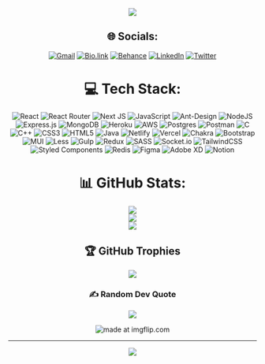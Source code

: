 <div align="center">
  <img src="https://res.cloudinary.com/dcdu4chvv/image/upload/v1688577057/portfolio/Group_4_mbb8qn.png"></img>

## 🌐 Socials:
[![Gmail](https://img.shields.io/badge/Gmail-D14836?logo=gmail&logoColor=white)](mailto:shantanuvispute02@gmail.com)
[![Bio.link](https://img.shields.io/badge/bio.link-000000%7D?logo=biolink&logoColor=white)](https://bio.link/shantanu_vispute)
[![Behance](https://img.shields.io/badge/Behance-1769ff?logo=behance&logoColor=white)](https://www.behance.net/shantanuvi3802) [![LinkedIn](https://img.shields.io/badge/LinkedIn-%230077B5.svg?logo=linkedin&logoColor=white)](https://www.linkedin.com/in/shantanu-vispute/) [![Twitter](https://img.shields.io/badge/Twitter-%231DA1F2.svg?logo=Twitter&logoColor=white)](https://twitter.com/ShantanuV4) 

# 💻 Tech Stack:
![React](https://img.shields.io/badge/react-%2320232a.svg?logo=react&logoColor=%2361DAFB) ![React Router](https://img.shields.io/badge/React_Router-CA4245?logo=react-router&logoColor=white) ![Next JS](https://img.shields.io/badge/Next-black?logo=next.js&logoColor=white) ![JavaScript](https://img.shields.io/badge/javascript-%23323330.svg?logo=javascript&logoColor=%23F7DF1E) ![Ant-Design](https://img.shields.io/badge/-AntDesign-%230170FE?logo=ant-design&logoColor=white) ![NodeJS](https://img.shields.io/badge/node.js-6DA55F?logo=node.js&logoColor=white) ![Express.js](https://img.shields.io/badge/express.js-%23404d59.svg?logo=express&logoColor=%2361DAFB) ![MongoDB](https://img.shields.io/badge/MongoDB-%234ea94b.svg?logo=mongodb&logoColor=white) ![Heroku](https://img.shields.io/badge/heroku-%23430098.svg?logo=heroku&logoColor=white) ![AWS](https://img.shields.io/badge/AWS-%23FF9900.svg?logo=amazon-aws&logoColor=white) ![Postgres](https://img.shields.io/badge/postgres-%23316192.svg?logo=postgresql&logoColor=white) ![Postman](https://img.shields.io/badge/Postman-FF6C37?logo=postman&logoColor=white) ![C](https://img.shields.io/badge/c-%2300599C.svg?logo=c&logoColor=white) ![C++](https://img.shields.io/badge/c++-%2300599C.svg?logo=c%2B%2B&logoColor=white) ![CSS3](https://img.shields.io/badge/css3-%231572B6.svg?logo=css3&logoColor=white) ![HTML5](https://img.shields.io/badge/html5-%23E34F26.svg?logo=html5&logoColor=white) ![Java](https://img.shields.io/badge/java-%23ED8B00.svg?logo=java&logoColor=white) ![Netlify](https://img.shields.io/badge/netlify-%23000000.svg?logo=netlify&logoColor=#00C7B7) ![Vercel](https://img.shields.io/badge/vercel-%23000000.svg?logo=vercel&logoColor=white) ![Chakra](https://img.shields.io/badge/chakra-%234ED1C5.svg?logo=chakraui&logoColor=white) ![Bootstrap](https://img.shields.io/badge/bootstrap-%23563D7C.svg?logo=bootstrap&logoColor=white) ![MUI](https://img.shields.io/badge/MUI-%230081CB.svg?logo=material-ui&logoColor=white) ![Less](https://img.shields.io/badge/less-2B4C80?logo=less&logoColor=white) ![Gulp](https://img.shields.io/badge/GULP-%23CF4647.svg?logo=gulp&logoColor=white) ![Redux](https://img.shields.io/badge/redux-%23593d88.svg?logo=redux&logoColor=white) ![SASS](https://img.shields.io/badge/SASS-hotpink.svg?logo=SASS&logoColor=white) ![Socket.io](https://img.shields.io/badge/Socket.io-black?logo=socket.io&badgeColor=010101) ![TailwindCSS](https://img.shields.io/badge/tailwindcss-%2338B2AC.svg?logo=tailwind-css&logoColor=white) ![Styled Components](https://img.shields.io/badge/styled--components-DB7093?logo=styled-components&logoColor=white) ![Redis](https://img.shields.io/badge/redis-%23DD0031.svg?logo=redis&logoColor=white) 	![Figma](https://img.shields.io/badge/figma-%23F24E1E.svg?logo=figma&logoColor=white) ![Adobe XD](https://img.shields.io/badge/Adobe%20XD-470137?logo=Adobe%20XD&logoColor=#FF61F6) ![Notion](https://img.shields.io/badge/Notion-%23000000.svg?logo=notion&logoColor=white)
# 📊 GitHub Stats:
![](https://github-readme-stats.vercel.app/api?username=Shantanu-Vispute&theme=nightowl&hide_border=false&include_all_commits=true&count_private=true)<br/>
![](https://github-readme-streak-stats.herokuapp.com/?user=Shantanu-Vispute&theme=nightowl&hide_border=false)<br/>
![](https://github-readme-stats.vercel.app/api/top-langs/?username=Shantanu-Vispute&theme=nightowl&hide_border=false&include_all_commits=true&count_private=true&layout=compact)

## 🏆 GitHub Trophies
![](https://github-profile-trophy.vercel.app/?username=Shantanu-Vispute&theme=radical&no-frame=false&no-bg=false&margin-w=4)

### ✍️ Random Dev Quote
![](https://quotes-github-readme.vercel.app/api?type=horizontal&theme=radical)

<img src="https://i.imgflip.com/7rlquq.jpg" title="made at imgflip.com"/>

---
[![](https://visitcount.itsvg.in/api?id=Shantanu-Vispute&icon=1&color=8)](https://visitcount.itsvg.in)

<!-- Proudly created with GPRM ( https://gprm.itsvg.in ) -->
</div>
